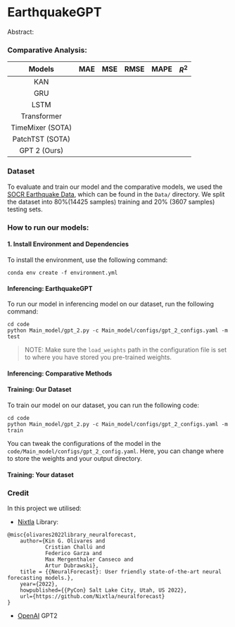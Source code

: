 # EarthquakeGPT

Abstract: 


### Comparative Analysis:

|      Models      | MAE | MSE | RMSE | MAPE | $R^2$ |
|:----------------:|:---:|:---:|:----:|:----:|:-----:|
|       KAN        |     |     |      |      |       |
|       GRU        |     |     |      |      |       |  
|       LSTM       |     |     |      |      |       |
|   Transformer    |     |     |      |      |       |
| TimeMixer (SOTA) |     |     |      |      |       |
| PatchTST (SOTA)  |     |     |      |      |       |
|   GPT 2 (Ours)   |     |     |      |      |       |

### Dataset
To evaluate and train our model and the comparative models, we used the [SOCR Earthquake Data](http://socr.ucla.edu/docs/resources/SOCR_Data/SOCR_Data_Earthquakes_Over3.html), which can be found in the `Data/` directory. We split the dataset into 80%(14425 samples) training and 20% (3607 samples) testing sets.

### How to run our models:

#### 1. Install Environment and Dependencies
To install the environment, use the following command:
```commandline
conda env create -f environment.yml
```

#### Inferencing: EarthquakeGPT
To run our model in inferencing model on our dataset, run the following command:
```commandline
cd code
python Main_model/gpt_2.py -c Main_model/configs/gpt_2_configs.yaml -m test
```
> NOTE: Make sure the `load_weights` path in the configuration file is set to where you have stored you pre-trained weights. 

#### Inferencing: Comparative Methods

#### Training: Our Dataset
To train our model on our dataset, you can run the following code:
```commandline
cd code
python Main_model/gpt_2.py -c Main_model/configs/gpt_2_configs.yaml -m train
```
You can tweak the configurations of the model in the `code/Main_model/configs/gpt_2_config.yaml`. Here, you can change 
where to store the weights and your output directory.

#### Training: Your dataset


### Credit

In this project we utilised:

- [Nixtla](https://nixtlaverse.nixtla.io/) Library:
```
@misc{olivares2022library_neuralforecast,
    author={Kin G. Olivares and
            Cristian Challú and
            Federico Garza and
            Max Mergenthaler Canseco and
            Artur Dubrawski},
    title = {{NeuralForecast}: User friendly state-of-the-art neural forecasting models.},
    year={2022},
    howpublished={{PyCon} Salt Lake City, Utah, US 2022},
    url={https://github.com/Nixtla/neuralforecast}
}
```
- [OpenAI](https://openai.com/) GPT2 